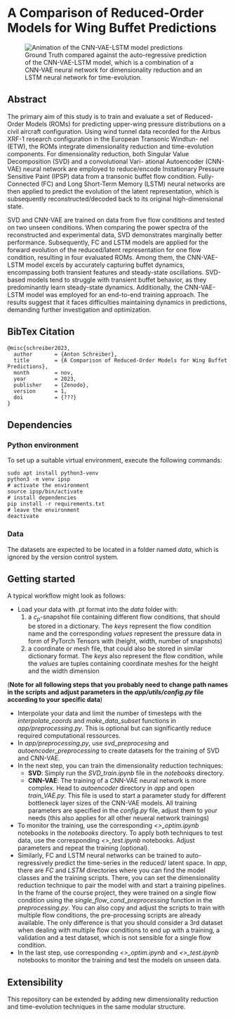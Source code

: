 # A Comparison of Reduced-Order Models for Wing Buffet Predictions

<figure>
  <img src="output/LSTM/single/VAE/param_study/VAE_LSTM_single_reconstruction.gif" alt="Animation of the CNN-VAE-LSTM model predictions">
  <figcaption>Ground Truth compared against the auto-regressive prediction of the CNN-VAE-LSTM model, which is a combination of a CNN-VAE neural network for dimensionality reduction and an LSTM neural network for time-evolution.</figcaption>
</figure>

## Abstract

The primary aim of this study is to train and evaluate a set of Reduced-Order Models (ROMs) for
predicting upper-wing pressure distributions on a civil aircraft configuration. Using wind tunnel
data recorded for the Airbus XRF-1 research configuration in the European Transonic Windtun-
nel (ETW), the ROMs integrate dimensionality reduction and time-evolution components. For
dimensionality reduction, both Singular Value Decomposition (SVD) and a convolutional Vari-
ational Autoencoder (CNN-VAE) neural network are employed to reduce/encode Instationary
Pressure Sensitive Paint (IPSP) data from a transonic buffet flow condition. Fully-Connected
(FC) and Long Short-Term Memory (LSTM) neural networks are then applied to predict the
evolution of the latent representation, which is subsequently reconstructed/decoded back to its
original high-dimensional state.

SVD and CNN-VAE are trained on data from five flow conditions and tested on two unseen
conditions. When comparing the power spectra of the reconstructed and experimental data, SVD
demonstrates marginally better performance. Subsequently, FC and LSTM models are applied
for the forward evolution of the reduced/latent representation for one flow condition, resulting in
four evaluated ROMs. Among them, the CNN-VAE-LSTM model excels by accurately capturing
buffet dynamics, encompassing both transient features and steady-state oscillations. SVD-based
models tend to struggle with transient buffet behavior, as they predominantly learn steady-state
dynamics. Additionally, the CNN-VAE-LSTM model was employed for an end-to-end training
approach. The results suggest that it faces difficulties maintaining dynamics in predictions,
demanding further investigation and optimization.

## BibTex Citation

```
@misc{schreiber2023,
  author       = {Anton Schreiber},
  title        = {A Comparison of Reduced-Order Models for Wing Buffet Predictions},
  month        = nov,
  year         = 2023,
  publisher    = {Zenodo},
  version      = 1,
  doi          = {???}
}
```


## Dependencies

### Python environment

To set up a suitable virtual environment, execute the following commands:
```
sudo apt install python3-venv
python3 -m venv ipsp
# activate the environment
source ipsp/bin/activate
# install dependencies
pip install -r requirements.txt
# leave the environment
deactivate
```

### Data

The datasets are expected to be located in a folder named *data*, which is ignored by the version control system. 

## Getting started

A typical workflow might look as follows:
- Load your data with .pt format into the *data* folder with:
    1. a $c_p$-snapshot file containing different flow conditions, that should be stored in a dictionary. The *keys* represent the flow condition name and the corresponding *values* represent the pressure data in form of PyTorch Tensors with (height, width, number of snapshots)
    2. a coordinate or mesh file, that could also be stored in  similar dictionary format. The *keys* also represent the flow condition, while the *values* are tuples containing coordinate meshes for the height and the width dimension

(**Note for all following steps that you probably need to change path names in the scripts and adjust parameters in the *app/utils/config.py* file according to your specific data**)

- Interpolate your data and limit the number of timesteps with the *interpolate_coords* and *make_data_subset* functions in *app/preprocessing.py*. This is optional but can significantly reduce required computational ressources.
- In *app/preprocessing.py*, use *svd_preprocesing* and *autoencoder_preprocessing* to create datasets for the training of SVD and CNN-VAE. 
- In the next step, you can train the dimensionality reduction techniques:
    - **SVD**: Simply run the *SVD_train.ipynb* file in the *notebooks* directory.
    - **CNN-VAE**: The training of a CNN-VAE neural network is more complex. Head to *autoencoder* directory in *app* and open *train_VAE.py*. This file is used to start a parameter study for different bottleneck layer sizes of the CNN-VAE models. All training parameters are specified in the *config.py* file, adjust them to your needs (this also applies for all other neueral network trainings)
- To monitor the training, use the corresponding *<>_optim.ipynb* notebooks in the *notebooks* directory. To apply both techniques to test data, use the corresponding *<>_test.ipynb* notebooks. Adjust parameters and repeat the training (optional).
- Similarly, FC and LSTM neural networks can be trained to auto-regressively predict the time-series in the reduced/ latent space. In *app*, there are *FC* and *LSTM* directories where you can find the model classes and the training scripts. There, you can set the dimensionality reduction technique to pair the model with and start a training pipelines. In the frame of the course project, they were trained on a single flow condition using the *single_flow_cond_preprocessing* function in the *preprocessing.py*. You can also copy and adjust the scripts to train with multiple flow conditions, the pre-processing scripts are already available. The only difference is that you should consider a 3rd dataset when dealing with multiple flow conditions to end up with a training, a validation and a test dataset, which is not sensible for a single flow condition.
- In the last step, use corresponding *<>_optim.ipynb* and *<>_test.ipynb* notebooks to monitor the training and test the models on unseen data. 

## Extensibility

This repository can be extended by adding new dimensionality reduction and time-evolution techniques in the same modular structure.